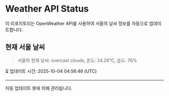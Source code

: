 
# Weather API Status

이 리포지토리는 OpenWeather API를 사용하여 서울의 날씨 정보를 자동으로 업데이트합니다.

## 현재 서울 날씨
> 서울의 현재 날씨: overcast clouds, 온도: 24.26°C, 습도: 76%

⏳ 업데이트 시간: 2025-10-04 04:56:46 (UTC)

---
자동 업데이트 봇에 의해 관리됩니다.
